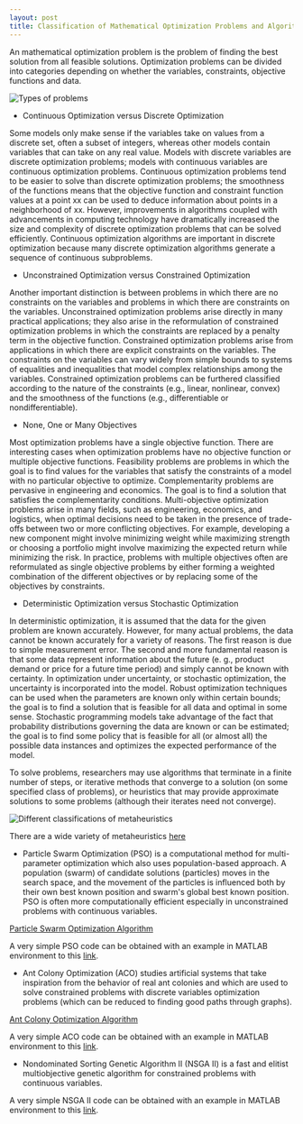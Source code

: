 ```yaml
---
layout: post
title: Classification of Mathematical Optimization Problems and Algorithms. 
---
```


 An mathematical optimization problem is the problem of finding the best solution from all feasible solutions. Optimization problems can be divided into categories depending on whether the variables, constraints, objective functions and data.
 
 ![Types of problems](https://raw.githubusercontent.com/skalaouzis/skalaouzis.github.io/master/images/%CE%A7%CF%89%CF%81%CE%AF%CF%82%20%CF%84%CE%AF%CF%84%CE%BB%CE%BF.png)
 
* Continuous Optimization versus Discrete Optimization

Some models only make sense if the variables take on values from a discrete set, often a subset of integers, whereas other models contain variables that can take on any real value. Models with discrete variables are discrete optimization problems; models with continuous variables are continuous optimization problems. Continuous optimization problems tend to be easier to solve than discrete optimization problems; the smoothness of the functions means that the objective function and constraint function values at a point xx can be used to deduce information about points in a neighborhood of xx. However, improvements in algorithms coupled with advancements in computing technology have dramatically increased the size and complexity of discrete optimization problems that can be solved efficiently. Continuous optimization algorithms are important in discrete optimization because many discrete optimization algorithms generate a sequence of continuous subproblems.

* Unconstrained Optimization versus Constrained Optimization

Another important distinction is between problems in which there are no constraints on the variables and problems in which there are constraints on the variables. Unconstrained optimization problems arise directly in many practical applications; they also arise in the reformulation of constrained optimization problems in which the constraints are replaced by a penalty term in the objective function. Constrained optimization problems arise from applications in which there are explicit constraints on the variables. The constraints on the variables can vary widely from simple bounds to systems of equalities and inequalities that model complex relationships among the variables. Constrained optimization problems can be furthered classified according to the nature of the constraints (e.g., linear, nonlinear, convex) and the smoothness of the functions (e.g., differentiable or nondifferentiable).

* None, One or Many Objectives

Most optimization problems have a single objective function. There are interesting cases when optimization problems have no objective function or multiple objective functions. Feasibility problems are problems in which the goal is to find values for the variables that satisfy the constraints of a model with no particular objective to optimize. Complementarity problems are pervasive in engineering and economics. The goal is to find a solution that satisfies the complementarity conditions. Multi-objective optimization problems arise in many fields, such as engineering, economics, and logistics, when optimal decisions need to be taken in the presence of trade-offs between two or more conflicting objectives. For example, developing a new component might involve minimizing weight while maximizing strength or choosing a portfolio might involve maximizing the expected return while minimizing the risk. In practice, problems with multiple objectives often are reformulated as single objective problems by either forming a weighted combination of the different objectives or by replacing some of the objectives by constraints.

* Deterministic Optimization versus Stochastic Optimization

In deterministic optimization, it is assumed that the data for the given problem are known accurately. However, for many actual problems, the data cannot be known accurately for a variety of reasons. The first reason is due to simple measurement error. The second and more fundamental reason is that some data represent information about the future (e. g., product demand or price for a future time period) and simply cannot be known with certainty. In optimization under uncertainty, or stochastic optimization, the uncertainty is incorporated into the model. Robust optimization techniques can be used when the parameters are known only within certain bounds; the goal is to find a solution that is feasible for all data and optimal in some sense. Stochastic programming models take advantage of the fact that probability distributions governing the data are known or can be estimated; the goal is to find some policy that is feasible for all (or almost all) the possible data instances and optimizes the expected performance of the model.

To solve problems, researchers may use algorithms that terminate in a finite number of steps, or iterative methods that converge to a solution (on some specified class of problems), or heuristics that may provide approximate solutions to some problems (although their iterates need not converge).

![Different classifications of metaheuristics](https://upload.wikimedia.org/wikipedia/commons/thumb/c/c3/Metaheuristics_classification.svg/630px-Metaheuristics_classification.svg.png)

There are a wide variety of metaheuristics [here](http://link.springer.com/article/10.1007%2Fs11047-008-9098-4)

* Particle Swarm Optimization (PSO) is a computational method for multi-parameter optimization which also uses population-based approach. A population (swarm) of candidate solutions (particles) moves in the search space, and the movement of the particles is influenced both by their own best known position and swarm's global best known position. PSO is often more computationally efficient especially in unconstrained problems with continuous variables.

[Particle Swarm Optimization Algorithm](https://www.youtube.com/watch?v=HT15dq9Af7Q)

A very simple PSO code can be obtained with an example in MATLAB environment to this [link](http://www.mathworks.com/help/gads/particle-swarm-optimization-algorithm.html).

* Ant Colony Optimization (ACO) studies artificial systems that take inspiration from the behavior of real ant colonies and which are used to solve constrained problems with discrete variables optimization problems (which can be reduced to finding good paths through graphs).

[Ant Colony Optimization Algorithm](https://www.youtube.com/watch?v=D58nLNLkb0I)

A very simple ACO code can be obtained with an example in MATLAB environment to this [link](http://www.aco-metaheuristic.org/aco-code/).

* Nondominated Sorting Genetic Algorithm II (NSGA II) is a fast and elitist multiobjective genetic algorithm for constrained problems with continuous variables.

A very simple NSGA II code can be obtained with an example in MATLAB environment to this [link](https://www.mathworks.com/matlabcentral/fileexchange/49806-matlab-code-for-constrained-nsga-ii-dr-s-baskar--s-tamilselvi-and-p-r-varshini).



